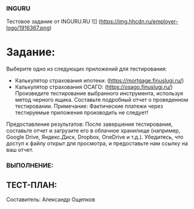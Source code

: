 ### INGURU
Тестовое задание от INGURU.RU
![] (https://img.hhcdn.ru/employer-logo/1916367.png)

# Задание: 

Выберите одно из следующих приложений для тестирования:
- Калькулятор страхования ипотеки: (https://mortgage.finuslugi.ru/)
- Калькулятор страхования ОСАГО: (https://osago.finuslugi.ru/)
Произведите тестирование выбранного инструмента, используя метод черного ящика.
Составьте подробный отчет о проведенном тестировании.
Примечание: Фактические платежи через тестируемые приложения производить не следует!

Предоставление результатов:
После завершения тестирования, составьте отчет и загрузите его в облачное хранилище (например, Google Drive, Яндекс.Диск, Dropbox, OneDrive и т.д.). 
Убедитесь, что доступ к файлу открыт для просмотра, и предоставьте нам ссылку на ваш отчет.

### ВЫПОЛНЕНИЕ:

## ТЕСТ-ПЛАН:

Составитель: Александр Ощепков

